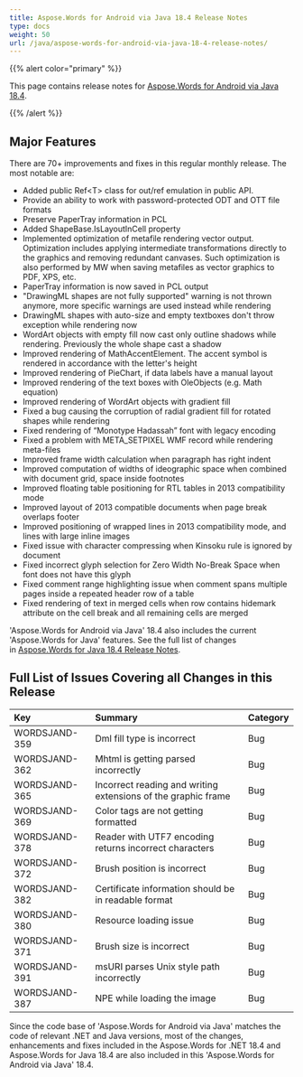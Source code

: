 ```yaml
---
title: Aspose.Words for Android via Java 18.4 Release Notes
type: docs
weight: 50
url: /java/aspose-words-for-android-via-java-18-4-release-notes/
---
```


{{% alert color="primary" %}} 

This page contains release notes for [Aspose.Words for Android via Java 18.4](https://repository.aspose.com/webapp/#/artifacts/browse/tree/General/repo/com/aspose/aspose-words/18.4).

{{% /alert %}} 
## **Major Features**
There are 70+ improvements and fixes in this regular monthly release. The most notable are:

- Added public Ref&lt;T&gt; class for out/ref emulation in public API.
- Provide an ability to work with password-protected ODT and OTT file formats
- Preserve PaperTray information in PCL       
- Added ShapeBase.IsLayoutInCell property 
- Implemented optimization of metafile rendering vector output. Optimization includes applying intermediate transformations directly to the graphics and removing redundant canvases. Such optimization is also performed by MW when saving metafiles as vector graphics to PDF, XPS, etc.
- PaperTray information is now saved in PCL output
- "DrawingML shapes are not fully supported" warning is not thrown anymore, more specific warnings are used instead while rendering
- DrawingML shapes with auto-size and empty textboxes don't throw exception while rendering now
- WordArt objects with empty fill now cast only outline shadows while rendering. Previously the whole shape cast a shadow
- Improved rendering of MathAccentElement. The accent symbol is rendered in accordance with the letter's height
- Improved rendering of PieChart, if data labels have a manual layout
- Improved rendering of the text boxes with OleObjects (e.g. Math equation)
- Improved rendering of WordArt objects with gradient fill
- Fixed a bug causing the corruption of radial gradient fill for rotated shapes while rendering
- Fixed rendering of “Monotype Hadassah” font with legacy encoding
- Fixed a problem with META_SETPIXEL WMF record while rendering meta-files
- Improved frame width calculation when paragraph has right indent
- Improved computation of widths of ideographic space when combined with document grid, space inside footnotes
- Improved floating table positioning for RTL tables in 2013 compatibility mode
- Improved layout of 2013 compatible documents when page break overlaps footer
- Improved positioning of wrapped lines in 2013 compatibility mode, and lines with large inline images
- Fixed issue with character compressing when Kinsoku rule is ignored by document
- Fixed incorrect glyph selection for Zero Width No-Break Space when font does not have this glyph
- Fixed comment range highlighting issue when comment spans multiple pages inside a repeated header row of a table
- Fixed rendering of text in merged cells when row contains hidemark attribute on the cell break and all remaining cells are merged

'Aspose.Words for Android via Java' 18.4 also includes the current 'Aspose.Words for Java' features. See the full list of changes in [Aspose.Words for Java 18.4 Release Notes](/words/java/aspose-words-for-java-18-4-release-notes/).
## **Full List of Issues Covering all Changes in this Release**

|**Key**|**Summary**|**Category**|
| :- | :- | :- |
|WORDSJAND-359|Dml fill type is incorrect|Bug|
|WORDSJAND-362|Mhtml is getting parsed incorrectly|Bug|
|WORDSJAND-365|Incorrect reading and writing extensions of the graphic frame|Bug|
|WORDSJAND-369|Color tags are not getting formatted|Bug|
|WORDSJAND-378|Reader with UTF7 encoding returns incorrect characters|Bug|
|WORDSJAND-372|Brush position is incorrect|Bug|
|WORDSJAND-382|Certificate information should be in readable format|Bug|
|WORDSJAND-380|Resource loading issue|Bug|
|WORDSJAND-371|Brush size is incorrect|Bug|
|WORDSJAND-391|msURI parses Unix style path incorrectly|Bug|
|WORDSJAND-387|NPE while loading the image|Bug|

Since the code base of 'Aspose.Words for Android via Java' matches the code of relevant .NET and Java versions, most of the changes, enhancements and fixes included in the Aspose.Words for .NET 18.4 and Aspose.Words for Java 18.4 are also included in this 'Aspose.Words for Android via Java' 18.4.
